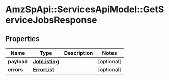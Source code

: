 # AmzSpApi::ServicesApiModel::GetServiceJobsResponse

## Properties
Name | Type | Description | Notes
------------ | ------------- | ------------- | -------------
**payload** | [**JobListing**](JobListing.md) |  | [optional] 
**errors** | [**ErrorList**](ErrorList.md) |  | [optional] 

